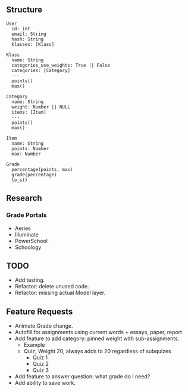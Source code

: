 ## Structure

```
User
  id: int
  email: String
  hash: String
  klasses: [Klass]

Klass
  name: String
  categories_use_weights: True || False
  categories: [Category]
  ---
  points()
  max()

Category
  name: String
  weight: Number || NULL
  items: [Item]
  ---
  points()
  max()

Item
  name: String
  points: Number
  max: Number

Grade
  percentage(points, max)
  grade(percentage)
  to_s()
```

## Research

### Grade Portals

- Aeries
- Illuminate
- PowerSchool
- Schoology

## TODO

- Add testing.
- Refactor: delete unused code.
- Refactor: missing actual Model layer.

## Feature Requests

- Animate Grade change.
- Autofill for assignments using current words + essays, paper, report
- Add feature to add category: pinned weight with sub-assignments.
  - Example
  - Quiz, Weight 20, always adds to 20 regardless of subquizes
    - Quiz 1
    - Quiz 2
    - Quiz 3
- Add feature to answer question: what grade do I need?
- Add ability to save work.

